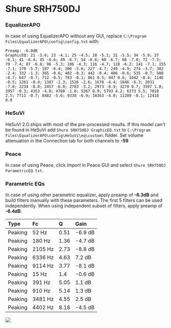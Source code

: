 # Shure SRH750DJ

### EqualizerAPO
In case of using EqualizerAPO without any GUI, replace `C:\Program Files\EqualizerAPO\config\config.txt`
with:
```
Preamp: -6.0dB
GraphicEQ: 21 -3.6; 23 -4.1; 25 -4.5; 28 -5.1; 31 -5.5; 34 -5.9; 37 -6.1; 41 -6.4; 45 -6.6; 49 -6.7; 54 -6.6; 60 -6.7; 66 -7.0; 72 -7.5; 79 -7.4; 87 -6.8; 96 -5.3; 106 -4.3; 116 -4.7; 128 -6.2; 141 -7.1; 155 -7.1; 170 -5.7; 187 -6.4; 206 -5.6; 227 -4.7; 249 -4.9; 274 -3.7; 302 -2.4; 332 -1.3; 365 -0.6; 402 -0.3; 442 -0.4; 486 -0.6; 535 -0.7; 588 -0.7; 647 -0.7; 712 -0.5; 783 -0.1; 861 0.5; 947 0.6; 1042 -0.4; 1146 -0.5; 1261 -0.4; 1387 -1.3; 1526 -2.6; 1678 -4.4; 1846 -6.3; 2031 -7.8; 2234 -8.0; 2457 -6.0; 2703 -3.2; 2973 -0.9; 3270 0.7; 3597 1.0; 3957 -0.3; 4353 -4.0; 4788 -1.0; 5267 0.9; 5793 4.2; 6373 5.5; 7010 2.5; 7711 -0.7; 8482 -5.6; 9330 -6.9; 10263 -4.0; 11289 -0.1; 12418 0.0
```

### HeSuVi
HeSuVi 2.0 ships with most of the pre-processed results. If this model can't be found in HeSuVi add
`Shure SRH750DJ GraphicEQ.txt` to `C:\Program Files\EqualizerAPO\config\HeSuVi\eq\custom\` folder.
Set volume attenuation in the Connection tab for both channels to **-59**

### Peace
In case of using Peace, click *Import* in Peace GUI and select `Shure SRH750DJ ParametricEQ.txt`.

### Parametric EQs
In case of using other parametric equalizer, apply preamp of **-6.3dB** and build filters manually
with these parameters. The first 5 filters can be used independently.
When using independent subset of filters, apply preamp of **-6.4dB**.

| Type    | Fc      |    Q | Gain    |
|:--------|:--------|:-----|:--------|
| Peaking | 52 Hz   | 0.51 | -6.9 dB |
| Peaking | 180 Hz  | 1.36 | -4.7 dB |
| Peaking | 2105 Hz | 2.73 | -8.8 dB |
| Peaking | 6336 Hz | 4.63 | 7.2 dB  |
| Peaking | 9114 Hz | 3.77 | -8.1 dB |
| Peaking | 15 Hz   | 1.4  | -0.6 dB |
| Peaking | 391 Hz  | 5.05 | 1.1 dB  |
| Peaking | 910 Hz  | 5.14 | 1.3 dB  |
| Peaking | 3481 Hz | 4.55 | 2.5 dB  |
| Peaking | 4402 Hz | 8.18 | -4.5 dB |

![](https://raw.githubusercontent.com/jaakkopasanen/AutoEq/master/results/headphonecom/sbaf-serious/Shure%20SRH750DJ/Shure%20SRH750DJ.png)